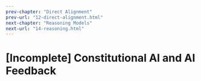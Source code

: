 ```yaml
---
prev-chapter: "Direct Alignment"
prev-url: "12-direct-alignment.html"
next-chapter: "Reasoning Models"
next-url: "14-reasoning.html"
---
```


# [Incomplete] Constitutional AI and AI Feedback